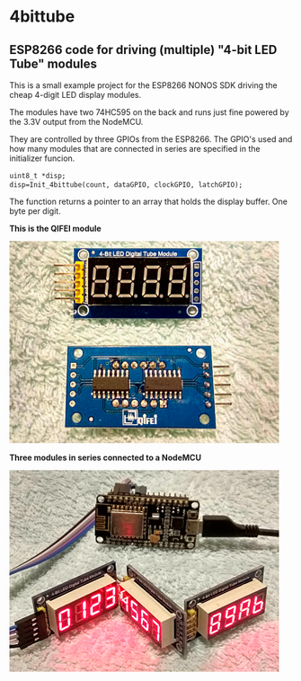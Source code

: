 # 4bittube

## ESP8266 code for driving (multiple) "4-bit LED Tube" modules

This is a small example project for the ESP8266 NONOS SDK driving the cheap 4-digit LED display modules.

The modules have two 74HC595 on the back and runs just fine powered by the 3.3V output from the NodeMCU.

They are controlled by three GPIOs from the ESP8266. The GPIO's used and  how many modules that are connected in series are specified in the initializer funcion.

``` 
uint8_t *disp; 
disp=Init_4bittube(count, dataGPIO, clockGPIO, latchGPIO);
```
The function returns a pointer to an array that holds the display buffer. One byte per digit.



**This is the QIFEI module**

![The modules](/images/frontback.png?raw=true "The modules from QIFEI")

**Three modules in series connected to a NodeMCU**

![Running modules](/images/3modules.png?raw=true "The modules in action connected to a NodeMCU")
